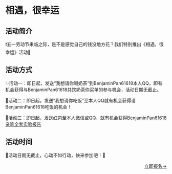 # 相遇，很幸运
## 活动简介

❗️五一劳动节来临之际，是不是感觉自己的钱没地方花？我们特别推出《相遇，很幸运》活动🎉

## 活动方式

✨活动一：即日起，发送“我想请你喝奶茶”到BenjaminPan61618本人QQ，即有机会获得与BenjaminPan61618共饮奶茶你买单的参与机会，活动日期无截止。

🎊活动二：即日起，发送“我想请你吃饭”至本人QQ就有机会获得请BenjaminPan61618吃饭的机会！

🎉活动三：即日起，发送红包至本人微信或QQ，就有机会获得<a href="https://BenjaminPan61618.github.io/Experiments">BenjaminPan61618 亲笔全套实验报告</a>

## 活动时间

🥳活动日期无截止，心动不如行动，快来参加吧！🎉

<div align="right"><a href="https://BenjaminPan61618.github.io/lol_success">立即报名→</a></div>
